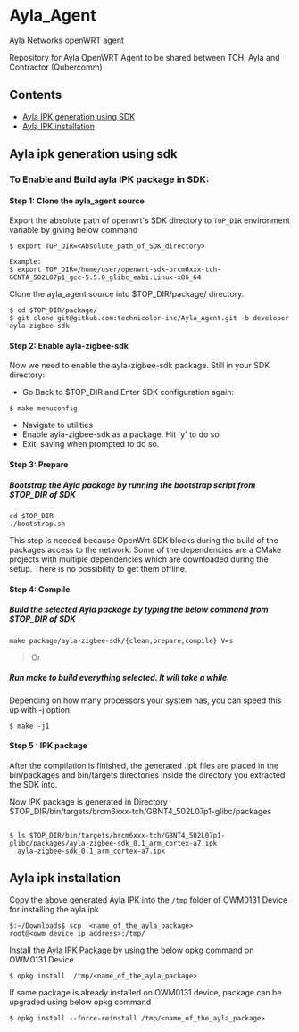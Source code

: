 # Ayla_Agent

Ayla Networks openWRT agent

Repository for Ayla OpenWRT Agent to be shared between TCH, Ayla and Contractor (Qubercomm)


## Contents

- [Ayla IPK generation using SDK](#ayla-ipk-generation-using-sdk)
- [Ayla IPK installation](#ayla-ipk-installation)


## Ayla ipk generation using sdk

### To Enable and Build ayla IPK package in SDK:

#### Step 1: Clone the ayla_agent source

Export the absolute path of openwrt's SDK directory to `TOP_DIR` environment variable by giving below command

```
$ export TOP_DIR=<Absolute_path_of_SDK_directory>

Example:
$ export TOP_DIR=/home/user/openwrt-sdk-brcm6xxx-tch-GCNTA_502L07p1_gcc-5.5.0_glibc_eabi.Linux-x86_64
```

Clone the ayla_agent source into $TOP_DIR/package/ directory.
```
$ cd $TOP_DIR/package/
$ git clone git@github.com:technicolor-inc/Ayla_Agent.git -b developer ayla-zigbee-sdk
```

#### Step 2: Enable ayla-zigbee-sdk

Now we need to enable the ayla-zigbee-sdk package. Still in your SDK directory:

* Go Back to $TOP_DIR and Enter SDK configuration again: 
```
$ make menuconfig
```
* Navigate to utilities
* Enable ayla-zigbee-sdk as a package. Hit 'y' to do so
* Exit, saving when prompted to do so.

#### Step 3: Prepare

##### Bootstrap the Ayla package by running the bootstrap script from $TOP_DIR of SDK

```
cd $TOP_DIR
./bootstrap.sh
```

This step is needed because OpenWrt SDK blocks during the build of the packages access to the network. Some of the dependencies are a CMake projects with multiple dependencies which are downloaded during the setup. There is no possibility to get them offline.

#### Step 4: Compile 

##### Build the selected Ayla package by typing the below command from $TOP_DIR of SDK

    make package/ayla-zigbee-sdk/{clean,prepare,compile} V=s

  > Or

##### Run make to build everything selected. It will take a while.

Depending on how many processors your system has, you can speed this up with -j option.
```
$ make -j1
```

#### Step 5 : IPK package

After the compilation is finished, the generated .ipk files are placed in the bin/packages and bin/targets directories 
inside the directory you extracted the SDK into.

Now IPK package is generated in Directory $TOP_DIR/bin/targets/brcm6xxx-tch/GBNT4_502L07p1-glibc/packages
	
```

$ ls $TOP_DIR/bin/targets/brcm6xxx-tch/GBNT4_502L07p1-glibc/packages/ayla-zigbee-sdk_0.1_arm_cortex-a7.ipk
  ayla-zigbee-sdk_0.1_arm_cortex-a7.ipk
```

## Ayla ipk installation

Copy the above generated Ayla IPK into the `/tmp` folder of OWM0131 Device for installing the ayla ipk

```
$:~/Downloads$ scp  <name_of_the_ayla_package>  root@<owm_device_ip_address>:/tmp/
```

Install the Ayla IPK Package by using the below opkg command on OWM0131 Device

```
$ opkg install  /tmp/<name_of_the_ayla_package>
```

If same package is already installed on OWM0131 device, package can be upgraded using below opkg command

```
$ opkg install --force-reinstall /tmp/<name_of_the_ayla_package> 
```

